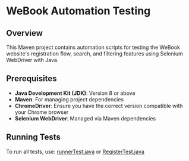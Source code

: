 # WeBook Automation Testing

## Overview
This Maven project contains automation scripts for testing the WeBook website's registration flow, search, and filtering features using Selenium WebDriver with Java.

## Prerequisites
- **Java Development Kit (JDK)**: Version 8 or above
- **Maven**: For managing project dependencies
- **ChromeDriver**: Ensure you have the correct version compatible with your Chrome browser
- **Selenium WebDriver**: Managed via Maven dependencies

## Running Tests

To run all tests, use:
[runnerTest.java](src%2Ftest%2Fjava%2FrunnerCucumber%2FrunnerTest.java)
or
[RegisterTest.java](src%2Ftest%2Fjava%2Ftests%2FRegisterTest.java)
